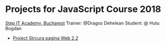 
# Projects for JavaScript Course 2018
[Step IT Academy, Bucharest](https://itstep.ro/)
Trainer: @Dragos Dehelean
Student: @ Hutu Bogdan
* [Proiect Strcura pagina Web 2.2](https://hutustepit.github.io/HTML_CSS-Project/Curs2.2/index.html)
